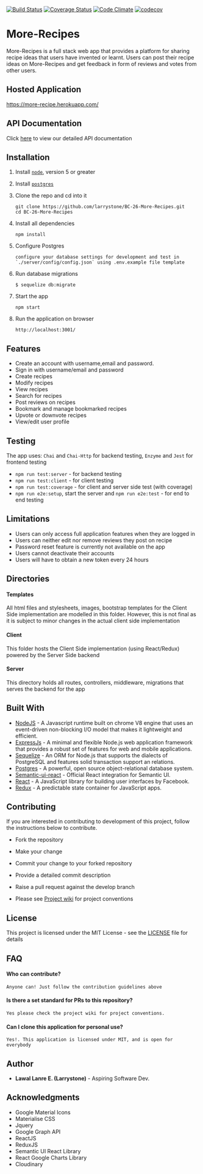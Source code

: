 [![Build Status](https://travis-ci.org/larrystone/BC-26-More-Recipes.svg?branch=develop)](https://travis-ci.org/larrystone/BC-26-More-Recipes)
[![Coverage Status](https://coveralls.io/repos/github/larrystone/BC-26-More-Recipes/badge.svg?branch=develop)](https://coveralls.io/github/larrystone/BC-26-More-Recipes?branch=develop)
[![Code Climate](https://codeclimate.com/github/larrystone/BC-26-More-Recipes/badges/gpa.svg)](https://codeclimate.com/github/larrystone/BC-26-More-Recipes)
[![codecov](https://codecov.io/gh/larrystone/BC-26-More-Recipes/branch/develop/graph/badge.svg)](https://codecov.io/gh/larrystone/BC-26-More-Recipes)

# More-Recipes
More-Recipes is a full stack web app that provides a platform for sharing recipe ideas that users have invented or learnt.
Users can post their recipe ideas on More-Recipes and get feedback in form of reviews and votes from other users.

## Hosted Application
https://more-recipe.herokuapp.com/

## API Documentation
Click [here](https://more-recipe.herokuapp.com/api-docs) to view our detailed API documentation 

## Installation 
1. Install [`node`](https://nodejs.org/en/download/), version 5 or greater

2. Install [`postgres`](https://www.postgresql.org/download/)

3. Clone the repo and cd into it

    ```
    git clone https://github.com/larrystone/BC-26-More-Recipes.git
    cd BC-26-More-Recipes
    ```

4. Install all dependencies

    ```
    npm install
    ```

5. Configure Postgres

    ```
    configure your database settings for development and test in
    `./server/config/config.json` using .env.example file template
    ```

6.  Run database migrations

    ```
    $ sequelize db:migrate
    ```

7. Start the app

    ```
    npm start
    ```

8. Run the application on browser

    ```
    http://localhost:3001/
    ```    
## Features

- Create an account with username,email and password.
- Sign in with username/email and password
- Create recipes
- Modify recipes
- View recipes
- Search for recipes
- Post reviews on recipes
- Bookmark and manage bookmarked recipes
- Upvote or downvote recipes
- View/edit user profile

## Testing

The app uses: 
`Chai` and `Chai-Http` for backend testing, 
`Enzyme` and `Jest` for frontend testing

- `npm run test:server` - for backend testing
- `npm run test:client` - for client testing
- `npm run test:coverage` - for client and server side test 
(with coverage)
- `npm run e2e:setup`, start the server and `npm run e2e:test` - for end to end testing

## Limitations
- Users can only access full application features when they are logged in
- Users can neither edit nor remove reviews they post on recipe
- Password reset feature is currently not available on the app
- Users cannot deactivate their accounts
- Users will have to obtain a new token every 24 hours


## Directories

#### Templates
All html files and stylesheets, images, bootstrap templates for the Client Side implementation are modelled in this folder. However, this is not final as it is subject to minor changes in the actual client side implementation

#### Client
This folder hosts the Client Side implementation (using React/Redux) powered by the Server Side backend

#### Server
This directory holds all routes, controllers, middleware, migrations that serves the backend for the app

## Built With
* [NodeJS](https://nodejs.org/en/) - A Javascript runtime built on chrome V8 engine that uses an event-driven non-blocking I/O model that makes it lightweight and efficient.
* [ExpressJs](https://expressjs.com/) - A minimal and flexible Node.js web application framework that provides a robust set of features for web and mobile applications.
* [Sequelize](http://docs.sequelizejs.com/) - An ORM for Node.js that supports the dialects of PostgreSQL and features solid transaction support an relations.
* [Postgres](https://www.postgresql.org/) - A powerful, open source object-relational database system.
* [Semantic-ui-react]() - Official React integration for Semantic UI.
* [React](https://www.reactjs.org/) - A JavaScript library for building user interfaces by Facebook.
* [Redux](http://redux.js.org/) - A predictable state container for JavaScript apps.

## Contributing
If you are interested in contributing to development of this project, follow the instructions below to contribute.

* Fork the repository

* Make your change

* Commit your change to your forked repository

* Provide a detailed commit description

* Raise a pull request against the develop branch

* Please see [Project wiki](https://github.com/larrystone/BC-26-More-Recipes/wiki) for project conventions

## License

This project is licensed under the MIT License - see the [LICENSE](LICENSE) file for details

## FAQ

#### Who can contribute?

    Anyone can! Just follow the contribution guidelines above
    
#### Is there a set standard for PRs to this repository?

    Yes please check the project wiki for project conventions.
    
#### Can I clone this application for personal use?

    Yes!. This application is licensed under MIT, and is open for
    everybody

## Author

* **Lawal Lanre E. (Larrystone)** - Aspiring Software Dev.

## Acknowledgments

* Google Material Icons
* Materialise CSS
* Jquery
* Google Graph API
* ReactJS
* ReduxJS
* Semantic UI React Library
* React Google Charts Library
* Cloudinary
